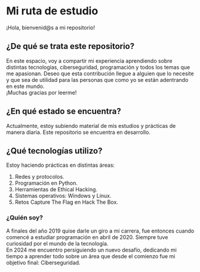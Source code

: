 # Mi ruta de estudio
<p>¡Hola, bienvenid@s a mi repositorio!</p>

## ¿De qué se trata este repositorio?

<p>En este espacio, voy a compartir mi experiencia aprendiendo sobre distintas tecnologías, ciberseguridad, programación y todos los temas que me apasionan. Deseo que esta contribución llegue a alguien que lo necesite y que sea de utilidad para las personas que como yo se están adentrando en este mundo.<br>
¡Muchas gracias por leerme!</p>

## ¿En qué estado se encuentra?
<p>Actualmente, estoy subiendo material de mis estudios y prácticas de manera diaria. Este repositorio se encuentra en desarrollo.</p>

## ¿Qué tecnologías utilizo?
<p>Estoy haciendo prácticas en distintas áreas:<br></p>
<ol>
  <li>Redes y protocolos.</li>
  <li>Programación en Python.</li>
  <li>Herramientas de Ethical Hacking.</li>
  <li>Sistemas operativos: Windows y Linux.</li>
  <li>Retos Capture The Flag en Hack The Box.</li>
</ol>

### ¿Quién soy?
<p>A finales del año 2019 quise darle un giro a mi carrera, fue entonces cuando comencé a estudiar programación en abril de 2020. Siempre tuve curiosidad por el mundo de la tecnología.<br>
En 2024 me encuentro persiguiendo un nuevo desafío, dedicando mi tiempo a aprender todo sobre un área que desde el comienzo fue mi objetivo final: Ciberseguridad.<br></p>